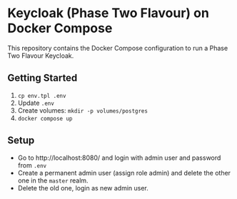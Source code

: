 # Keycloak (Phase Two Flavour) on Docker Compose

This repository contains the Docker Compose configuration to run a Phase Two Flavour Keycloak.

## Getting Started

1. `cp env.tpl .env`
2. Update `.env`
3. Create volumes: `mkdir -p volumes/postgres`
4. `docker compose up`

## Setup

- Go to http://localhost:8080/ and login with admin user and password from `.env`
- Create a permanent admin user (assign role admin) and delete the other one in the `master` realm.
- Delete the old one, login as new admin user.
